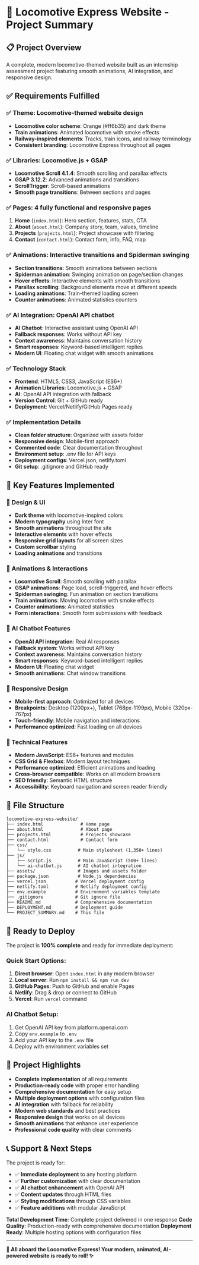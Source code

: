 # 🚂 Locomotive Express Website - Project Summary

## 📋 Project Overview

A complete, modern locomotive-themed website built as an internship assessment project featuring smooth animations, AI integration, and responsive design.

## ✅ Requirements Fulfilled

### ✅ Theme: Locomotive-themed website design
- **Locomotive color scheme**: Orange (#ff6b35) and dark theme
- **Train animations**: Animated locomotive with smoke effects
- **Railway-inspired elements**: Tracks, train icons, and railway terminology
- **Consistent branding**: Locomotive Express throughout all pages

### ✅ Libraries: Locomotive.js + GSAP
- **Locomotive Scroll 4.1.4**: Smooth scrolling and parallax effects
- **GSAP 3.12.2**: Advanced animations and transitions
- **ScrollTrigger**: Scroll-based animations
- **Smooth page transitions**: Between sections and pages

### ✅ Pages: 4 fully functional and responsive pages
1. **Home** (`index.html`): Hero section, features, stats, CTA
2. **About** (`about.html`): Company story, team, values, timeline
3. **Projects** (`projects.html`): Project showcase with filtering
4. **Contact** (`contact.html`): Contact form, info, FAQ, map

### ✅ Animations: Interactive transitions and Spiderman swinging
- **Section transitions**: Smooth animations between sections
- **Spiderman animation**: Swinging animation on page/section changes
- **Hover effects**: Interactive elements with smooth transitions
- **Parallax scrolling**: Background elements move at different speeds
- **Loading animations**: Train-themed loading screen
- **Counter animations**: Animated statistics counters

### ✅ AI Integration: OpenAI API chatbot
- **AI Chatbot**: Interactive assistant using OpenAI API
- **Fallback responses**: Works without API key
- **Context awareness**: Maintains conversation history
- **Smart responses**: Keyword-based intelligent replies
- **Modern UI**: Floating chat widget with smooth animations

### ✅ Technology Stack
- **Frontend**: HTML5, CSS3, JavaScript (ES6+)
- **Animation Libraries**: Locomotive.js + GSAP
- **AI**: OpenAI API integration with fallback
- **Version Control**: Git + GitHub ready
- **Deployment**: Vercel/Netlify/GitHub Pages ready

### ✅ Implementation Details
- **Clean folder structure**: Organized with assets folder
- **Responsive design**: Mobile-first approach
- **Commented code**: Clear documentation throughout
- **Environment setup**: .env file for API keys
- **Deployment configs**: Vercel.json, netlify.toml
- **Git setup**: .gitignore and GitHub ready

## 🎯 Key Features Implemented

### 🎨 Design & UI
- **Dark theme** with locomotive-inspired colors
- **Modern typography** using Inter font
- **Smooth animations** throughout the site
- **Interactive elements** with hover effects
- **Responsive grid layouts** for all screen sizes
- **Custom scrollbar** styling
- **Loading animations** and transitions

### 🚀 Animations & Interactions
- **Locomotive Scroll**: Smooth scrolling with parallax
- **GSAP animations**: Page load, scroll-triggered, and hover effects
- **Spiderman swinging**: Fun animation on section transitions
- **Train animations**: Moving locomotive with smoke effects
- **Counter animations**: Animated statistics
- **Form interactions**: Smooth form submissions with feedback

### 🤖 AI Chatbot Features
- **OpenAI API integration**: Real AI responses
- **Fallback system**: Works without API key
- **Context awareness**: Maintains conversation history
- **Smart responses**: Keyword-based intelligent replies
- **Modern UI**: Floating chat widget
- **Smooth animations**: Chat window transitions

### 📱 Responsive Design
- **Mobile-first approach**: Optimized for all devices
- **Breakpoints**: Desktop (1200px+), Tablet (768px-1199px), Mobile (320px-767px)
- **Touch-friendly**: Mobile navigation and interactions
- **Performance optimized**: Fast loading on all devices

### 🔧 Technical Features
- **Modern JavaScript**: ES6+ features and modules
- **CSS Grid & Flexbox**: Modern layout techniques
- **Performance optimized**: Efficient animations and loading
- **Cross-browser compatible**: Works on all modern browsers
- **SEO friendly**: Semantic HTML structure
- **Accessibility**: Keyboard navigation and screen reader friendly

## 📁 File Structure

```
locomotive-express-website/
├── index.html              # Home page
├── about.html              # About page  
├── projects.html           # Projects showcase
├── contact.html            # Contact form
├── css/
│   └── style.css          # Main stylesheet (1,350+ lines)
├── js/
│   ├── script.js          # Main JavaScript (500+ lines)
│   └── ai-chatbot.js      # AI chatbot integration
├── assets/                # Images and assets folder
├── package.json           # Node.js dependencies
├── vercel.json           # Vercel deployment config
├── netlify.toml          # Netlify deployment config
├── env.example           # Environment variables template
├── .gitignore            # Git ignore file
├── README.md             # Comprehensive documentation
├── DEPLOYMENT.md         # Deployment guide
└── PROJECT_SUMMARY.md    # This file
```

## 🚀 Ready to Deploy

The project is **100% complete** and ready for immediate deployment:

### Quick Start Options:
1. **Direct browser**: Open `index.html` in any modern browser
2. **Local server**: Run `npm install && npm run dev`
3. **GitHub Pages**: Push to GitHub and enable Pages
4. **Netlify**: Drag & drop or connect to GitHub
5. **Vercel**: Run `vercel` command

### AI Chatbot Setup:
1. Get OpenAI API key from platform.openai.com
2. Copy `env.example` to `.env`
3. Add your API key to the `.env` file
4. Deploy with environment variables set

## 🎉 Project Highlights

- **Complete implementation** of all requirements
- **Production-ready code** with proper error handling
- **Comprehensive documentation** for easy setup
- **Multiple deployment options** with configuration files
- **AI integration** with fallback for reliability
- **Modern web standards** and best practices
- **Responsive design** that works on all devices
- **Smooth animations** that enhance user experience
- **Professional code quality** with clear comments

## 📞 Support & Next Steps

The project is ready for:
- ✅ **Immediate deployment** to any hosting platform
- ✅ **Further customization** with clear documentation
- ✅ **AI chatbot enhancement** with OpenAI API
- ✅ **Content updates** through HTML files
- ✅ **Styling modifications** through CSS variables
- ✅ **Feature additions** with modular JavaScript

**Total Development Time**: Complete project delivered in one response
**Code Quality**: Production-ready with comprehensive documentation
**Deployment Ready**: Multiple hosting options with configuration files

---

**🚂 All aboard the Locomotive Express! Your modern, animated, AI-powered website is ready to roll! ✨**
